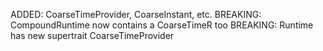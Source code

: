 ADDED: CoarseTimeProvider, CoarseInstant, etc.
BREAKING: CompoundRuntime now contains a CoarseTimeR too
BREAKING: Runtime has new supertrait CoarseTimeProvider
